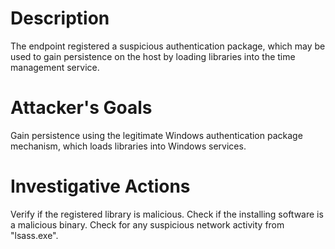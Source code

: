 # Description
The endpoint registered a suspicious authentication package, which may be used to gain persistence on the host by loading libraries into the time management service.
# Attacker's Goals
Gain persistence using the legitimate Windows authentication package mechanism, which loads libraries into Windows services.
# Investigative Actions
Verify if the registered library is malicious.
Check if the installing software is a malicious binary.
Check for any suspicious network activity from "lsass.exe".
